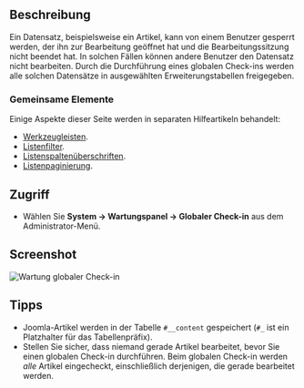 <!-- Filename: Help4.x:Maintenance:_Global_Check-in / Display title: Wartung: Globales Freigeben -->

## Beschreibung

Ein Datensatz, beispielsweise ein Artikel, kann von einem Benutzer gesperrt werden, der ihn zur Bearbeitung geöffnet hat und die Bearbeitungssitzung nicht beendet hat. In solchen Fällen können andere Benutzer den Datensatz nicht bearbeiten. Durch die Durchführung eines globalen Check-ins werden alle solchen Datensätze in ausgewählten Erweiterungstabellen freigegeben.

### Gemeinsame Elemente

Einige Aspekte dieser Seite werden in separaten Hilfeartikeln behandelt:

* [Werkzeugleisten](jdocmanual?article=help/common-elements/toolbars).
* [Listenfilter](jdocmanual?article=help/common-elements/list-filters).
* [Listenspaltenüberschriften](jdocmanual?article=help/common-elements/list-column-headers).
* [Listenpaginierung](jdocmanual?article=help/common-elements/list-pagination).

## Zugriff

- Wählen Sie **System → Wartungspanel → Globaler Check-in** aus dem Administrator-Menü.

## Screenshot

![Wartung globaler Check-in](../../../de/images/maintenance/maintenance-global-check-in.png)

## Tipps

- Joomla-Artikel werden in der Tabelle `#__content` gespeichert (`#_` ist ein Platzhalter für das Tabellenpräfix).
- Stellen Sie sicher, dass niemand gerade Artikel bearbeitet, bevor Sie einen globalen Check-in durchführen. Beim globalen Check-in werden *alle* Artikel eingecheckt, einschließlich derjenigen, die gerade bearbeitet werden.
